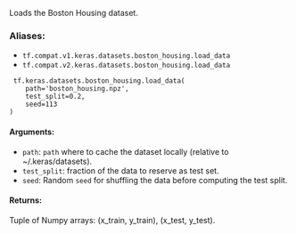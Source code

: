 
Loads the Boston Housing dataset.
### Aliases:
- `tf.compat.v1.keras.datasets.boston_housing.load_data`
- `tf.compat.v2.keras.datasets.boston_housing.load_data`

```
 tf.keras.datasets.boston_housing.load_data(
    path='boston_housing.npz',
    test_split=0.2,
    seed=113
)
```
#### Arguments:
- `path`: `path` where to cache the dataset locally (relative to ~/.keras/datasets).
- `test_split`: fraction of the data to reserve as test set.
- `seed`: Random `seed` for shuffling the data before computing the test split.
#### Returns:

Tuple of Numpy arrays: (x_train, y_train), (x_test, y_test).
